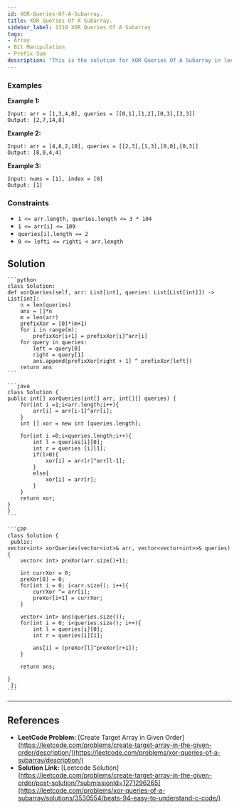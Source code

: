 ```yaml
---
id: XOR-Queries-Of-A-Subarray.
title: XOR Queries Of A Subarray.
sidebar_label: 1310 XOR Queries Of A Subarray
tags:
- Array
- Bit Manipulation
- Prefix Sum
description: "This is the solution for XOR Queries Of A Subarray in leetcode."
---
```


### Examples

**Example 1:**

```
Input: arr = [1,3,4,8], queries = [[0,1],[1,2],[0,3],[3,3]]
Output: [2,7,14,8] 
```

**Example 2:**

```
Input: arr = [4,8,2,10], queries = [[2,3],[1,3],[0,0],[0,3]]
Output: [8,0,4,4]
```

**Example 3:**

```
Input: nums = [1], index = [0]
Output: [1]
```

### Constraints
- `1 <= arr.length, queries.length <= 3 * 104`
- `1 <= arr[i] <= 109`
- `queries[i].length == 2`
- `0 <= lefti <= righti < arr.length`

## Solution

<Tabs>

 
  <TabItem value="python" label="Python">
  <SolutionAuthor name="@ImmidiSivani" />

    ```python
    class Solution:
    def xorQueries(self, arr: List[int], queries: List[List[int]]) -> List[int]:
        n = len(queries)
        ans = []*n
        m = len(arr)
        prefixXor = [0]*(m+1)
        for i in range(m):
            prefixXor[i+1] = prefixXor[i]^arr[i]
        for query in queries:
            left = query[0]
            right = query[1]
            ans.append(prefixXor[right + 1] ^ prefixXor[left])
        return ans
    ```

  </TabItem>
  
  <TabItem value="java" label="Java">
  <SolutionAuthor name="@ImmidiSivani" />

    ```java
    class Solution {
    public int[] xorQueries(int[] arr, int[][] queries) {
        for(int i =1;i<arr.length;i++){
            arr[i] = arr[i-1]^arr[i];
        }
        int [] xor = new int [queries.length];

        for(int i =0;i<queries.length;i++){
            int l = queries[i][0];
            int r = queries [i][1];
            if(l>0){
                xor[i] = arr[r]^arr[l-1];
            }
            else{
                xor[i] = arr[r];
            }
        }
        return xor;
    }
    }
    ```
   </TabItem>

  <TabItem value="python" label="Python">
  <SolutionAuthor name="@ImmidiSivani" />

    ```CPP
    class Solution {
     public:
    vector<int> xorQueries(vector<int>& arr, vector<vector<int>>& queries) {
        vector< int> preXor(arr.size()+1);

        int currXor = 0;
        preXor[0] = 0;
        for(int i = 0; i<arr.size(); i++){
            currXor ^= arr[i];
            preXor[i+1] = currXor;
        }

        vector< int> ans(queries.size());
        for(int i = 0; i<queries.size(); i++){
            int l = queries[i][0];
            int r = queries[i][1];

            ans[i] = (preXor[l]^preXor[r+1]);
        }

        return ans;

    }
     };
    ```
  </TabItem>
</Tabs>

---

## References

- **LeetCode Problem:** [Create Target Array in Given Order](https://leetcode.com/problems/create-target-array-in-the-given-order/description/](https://leetcode.com/problems/xor-queries-of-a-subarray/description/)
- **Solution Link:** [Leetcode Solution](https://leetcode.com/problems/create-target-array-in-the-given-order/post-solution/?submissionId=1271296265](https://leetcode.com/problems/xor-queries-of-a-subarray/solutions/3530554/beats-94-easy-to-understand-c-code/)
